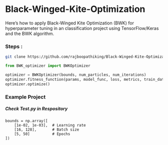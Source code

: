 # Black-Winged-Kite-Optimization

Here’s how to apply Black-Winged Kite Optimization (BWK) for hyperparameter tuning in an classification project using TensorFlow/Keras and the BWK algorithm.

### Steps :
```sh 
git clone https://github.com/rajboopathiking/Black-Winged-Kite-Optimization.git 
```
```python
from BWK_optimizer import BWKOptimizer

optimizer = BWKOptimizer(bounds, num_particles, num_iterations)
optimizer.fitness_function(params, model_func, loss, metrics, train_data, test_data)
optimizer.optimize()
```

### Example Project

##### Check Test.py in Respository
```
bounds = np.array([
    [1e-02, 1e-03],  # Learning rate
    [16, 128],       # Batch size
    [5, 50]          # Epochs
])
```
